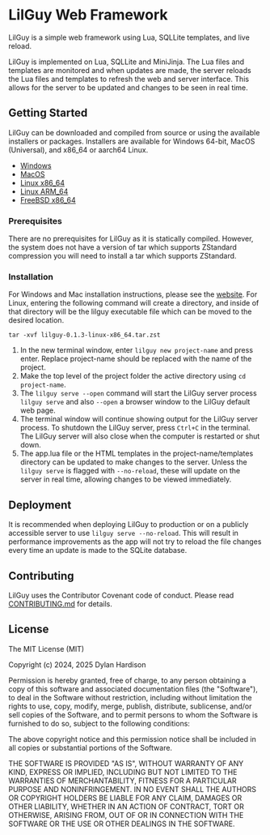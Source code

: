 # LilGuy Web Framework

LilGuy is a simple web framework using Lua, SQLLite templates, and live reload. 

LilGuy is implemented on Lua, SQLLite and MiniJinja. The Lua files and templates are monitored and when updates are made, the server reloads the Lua files and templates to refresh the web and server interface. This allows for the server to be updated and changes to be seen in real time. 

## Getting Started

LilGuy can be downloaded and compiled from source or using the available installers or packages. Installers are available for Windows 64-bit, MacOS (Universal), and x86_64 or aarch64 Linux.
- [Windows](https://github.com/dylanwh/lilguy/releases/download/v0.1.3/lilguy-0.1.3-x86_64.msi)
- [MacOS](https://github.com/dylanwh/lilguy/releases/download/v0.1.3/lilguy-0.1.3.pkg)
- [Linux x86_64](https://github.com/dylanwh/lilguy/releases/download/v0.1.3/lilguy-0.1.3-linux-x86_64.tar.zst)
- [Linux ARM_64](https://github.com/dylanwh/lilguy/releases/download/v0.1.3/lilguy-0.1.3-linux-aarch64.tar.zst)
- [FreeBSD x86_64](https://github.com/dylanwh/lilguy/releases/download/v0.1.3/lilguy-0.1.3-freebsd-x86_64.tar.zst)

### Prerequisites

There are no prerequisites for LilGuy as it is statically compiled. 
However, the system does not have a version of tar which supports ZStandard compression you will need to install a tar which supports ZStandard.

### Installation
For Windows and Mac installation instructions, please see the [website](https://lilguy.app/installation.html).
For Linux, entering the following command will create a directory, and inside of that directory will be the lilguy executable file which can be moved to the desired location.
```
tar -xvf lilguy-0.1.3-linux-x86_64.tar.zst
```
1.	In the new terminal window, enter `lilguy new project-name` and press enter. Replace project-name should be replaced with the name of the project.
2.	Make the top level of the project folder the active directory using `cd project-name`.
3.	The `lilguy serve --open` command will start the LilGuy server process `lilguy serve` and also `--open` a browser window to the LilGuy default web page.
4.	The terminal window will continue showing output for the LilGuy server process. To shutdown the LilGuy server, press `Ctrl+C` in the terminal. The LilGuy server will also close when the computer is restarted or shut down.
5.	The app.lua file or the HTML templates in the project-name/templates directory can be updated to make changes to the server. Unless the `lilguy serve` is flagged with `--no-reload`, these will update on the server in real time, allowing changes to be viewed immediately.

## Deployment
It is recommended when deploying LilGuy to production or on a publicly accessible server to use `lilguy serve --no-reload`. This will result in performance improvements as the app will not try to reload the file changes every time an update is made to the SQLite database.

## Contributing
LilGuy uses the Contributor Covenant code of conduct. Please read [CONTRIBUTING.md](CONTRIBUTING.md) for details.

## License
The MIT License (MIT)

Copyright (c) 2024, 2025 Dylan Hardison

Permission is hereby granted, free of charge, to any person obtaining a copy of this software and associated documentation files (the "Software"), to deal in the Software without restriction, including without limitation the rights to use, copy, modify, merge, publish, distribute, sublicense, and/or sell copies of the Software, and to permit persons to whom the Software is furnished to do so, subject to the following conditions:

The above copyright notice and this permission notice shall be included in all copies or substantial portions of the Software.

THE SOFTWARE IS PROVIDED "AS IS", WITHOUT WARRANTY OF ANY KIND, EXPRESS OR IMPLIED, INCLUDING BUT NOT LIMITED TO THE WARRANTIES OF MERCHANTABILITY, FITNESS FOR A PARTICULAR PURPOSE AND NONINFRINGEMENT. IN NO EVENT SHALL THE AUTHORS OR COPYRIGHT HOLDERS BE LIABLE FOR ANY CLAIM, DAMAGES OR OTHER LIABILITY, WHETHER IN AN ACTION OF CONTRACT, TORT OR OTHERWISE, ARISING FROM, OUT OF OR IN CONNECTION WITH THE SOFTWARE OR THE USE OR OTHER DEALINGS IN THE SOFTWARE.
